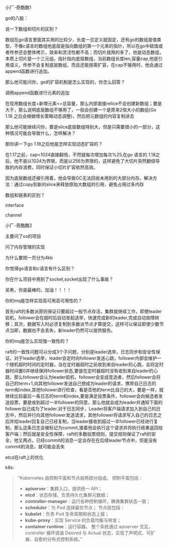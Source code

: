 小厂-奇酷酷1

go的八股：

说一下数组和切片的区别？

数组在go语言里面其实用的比较少，长度一旦定义就固定，还有go的数组是值类型，不像c语言的数组他底层是指向数组的第一个元素的指针，所以在go中赋值或者传参还会整体拷贝，效率和灵活性都不高；而切片就用的多了，他是动态数组，本质上切片是一个三元组，指针指向底层数组，当前数组长度len,容量cap,他是引用语义，传参不会复制底层数组，而且还能按需扩容，在cap不够用时，他会通过append函数进行追加。

那么他可能问你，go的扩容机制是怎么实现的，你怎么回答？

调用append函数进行元素的追加

在现用数组长度+新增元素<=总容量，那么内部直接relice不会创建新数组；要是大于，那么说明底层数组不够用了，一般会创建一个是原来2倍大小的数组(Go 1.18 之后会根据增长策略动态调整)，然后把元数组的内容复制进去

那么他可能继续问你，要是slice底层数组特别大，但是只需要很小的一部分，这种情况可能会导致什么，怎样解决？

那你讲一下go 1.18之后他是怎样实现动态扩容的？

在1.17之前，cap<1024直接翻倍，不然就每次增加每次%25,在go 语言的 1.18之后，他不是以1024为界限，而是以256为界限的，这样避免了大切片突然翻倍导致的内存浪费，同时保证小切片扩容依然高效。

因为底层数组还被引用着，他会导致GC无法回收未用到的大部分内存。解决方法：通过copy到新的slice来释放原始大数组的引用，避免占用过多内存

数组和链表的区别？

interface

channel

小厂-奇酷酷2

主要问了os的项目

问了内存管理的实现

为什么要把一页分为4kb

你觉得go语言和c语言有什么区别？

你在什么项目中用到了socket,socket出现了什么事故？

吴希，你是最棒的，加油！！！！

你的mq是怎样实现高可用高可用性的？

首先raft的多数派原则保证只要超过一般节点存活，集群就继续工作，即使leader宕机，follower会在超时后自动发起选举，快速完成新的leader,完成自动故障转移；其次，数据写入时必须复制到多数派节点才算提交，这样可以保证即使少数节点当即，数据也不会丢失，新leader仍然可以提供服务。

你的mq是怎么实现强一致性的？

raft的一致性问题可以分成3个子问题，分别是leader选举，日志同步和安全性保证。对于leader选举，leader会定时向follower发送心跳，follower内部会维护一个随机超时时间的定时器，当在定时器超时之前收到来自leader的心跳，会将定时器时间置0并继续保持follower状态,要是在定时器超时没有收到来自leader的心跳，那么follower会认为leader宕机，follower会变成竞选者，然后follower会将自己的term+1,向其他follower发送自己想成为leader的请求，携带自己日志的term和index,其他follower进行检查，看是否他的term比自己的大，要是一样，就继续比较最后一条日志的term和index,要是满足投票条件，follower会向候选者发送投票，要是收到超过一半follower的同意，那么他就会成为leader并通知下面的follower自己成为了leader.对于日志同步，Leader将客户端请求加入到自己的日志中，然后并行向其他follower发送请求，其他follower将请求写入自己的日志之后并给leader回复自己已经复制，当leader接收到超过一半follower已经进行复制，那么这条日志会被标记为commit,接着他会执行这个请求并将执行结果返回给客户端；然后就是安全性保障，raft的多数投票规则，提交规则保证了raft的安全，他又两点，已经commit的消息一定会存在在后续leader节点中，但是没有commit的消息，就可能会丢失

etcd在raft上的优化

k8s:

> “Kubernetes 由控制平面和节点层两部分组成。
>  控制平面包括：
>
> - **apiserver**：集群入口，提供统一 API；
> - **etcd**：状态存储，负责持久化集群元数据；
> - **controller-manager**：运行各种控制循环，确保集群状态一致；
> - **scheduler**：为 Pod 选择最优节点；
>    节点层包括：
> - **kubelet**：负责 Pod 生命周期和状态上报；
> - **kube-proxy**：实现 Service 的负载均衡与转发；
> - **container runtime**：运行容器。
>    整个系统通过 apiserver 交互，controller 循环调谐 Desired 与 Actual 状态，实现了声明式、可扩展、自愈的分布式控制系统。”

